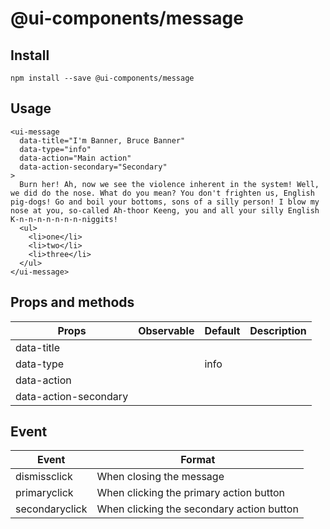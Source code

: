 # @ui-components/message

## Install

```
npm install --save @ui-components/message
```

## Usage

```
<ui-message
  data-title="I'm Banner, Bruce Banner"
  data-type="info"
  data-action="Main action"
  data-action-secondary="Secondary"
>
  Burn her! Ah, now we see the violence inherent in the system! Well, we did do the nose. What do you mean? You don't frighten us, English pig-dogs! Go and boil your bottoms, sons of a silly person! I blow my nose at you, so-called Ah-thoor Keeng, you and all your silly English K-n-n-n-n-n-n-n-niggits!
  <ul>
    <li>one</li>
    <li>two</li>
    <li>three</li>
  </ul>
</ui-message>
```

## Props and methods

| Props                 | Observable | Default | Description |
| --------------------- | ---------- | ------- | ----------- |
| data-title            |            |         |             |
| data-type             |            | info    |             |
| data-action           |            |         |             |
| data-action-secondary |            |         |             |

## Event

| Event    | Format                  |
| -------- | ----------------------- |
| dismissclick | When closing the message |
| primaryclick | When clicking the primary action button |
| secondaryclick | When clicking the secondary action button |